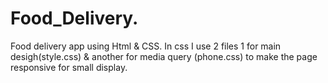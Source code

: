 # Food_Delivery.
Food delivery app using Html & CSS.
In css I use 2 files 1 for main desigh(style.css) & another for media query (phone.css) to make the page responsive for small display.

